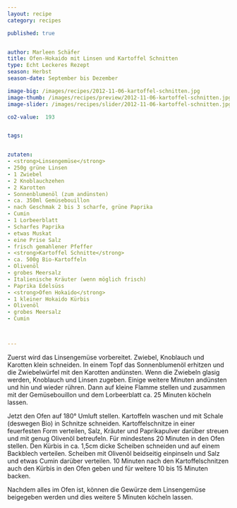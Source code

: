 ```yaml
---
layout: recipe
category: recipes

published: true


author: Marleen Schäfer
title: Ofen-Hokaido mit Linsen und Kartoffel Schnitten
type: Echt Leckeres Rezept
season: Herbst
season-date: September bis Dezember

image-big: /images/recipes/2012-11-06-kartoffel-schnitten.jpg
image-thumb: /images/recipes/preview/2012-11-06-kartoffel-schnitten.jpg
image-slider: /images/recipes/slider/2012-11-06-kartoffel-schnitten.jpg

co2-value:  193


tags:


zutaten:
- <strong>Linsengemüse</strong>
- 250g grüne Linsen
- 1 Zwiebel
- 2 Knoblauchzehen
- 2 Karotten
- Sonnenblumenöl (zum andünsten)
- ca. 350ml Gemüsebouillon
- nach Geschmak 2 bis 3 scharfe, grüne Paprika
- Cumin
- 1 Lorbeerblatt
- Scharfes Paprika
- etwas Muskat
- eine Prise Salz
- frisch gemahlener Pfeffer
- <strong>Kartoffel Schnitte</strong>
- ca. 500g Bio-Kartoffeln
- Olivenöl
- grobes Meersalz
- Italienische Kräuter (wenn möglich frisch)
- Paprika Edelsüss
- <strong>Ofen Hokaido</strong>
- 1 kleiner Hokaido Kürbis
- Olivenöl
- grobes Meersalz
- Cumin



---
```


Zuerst wird das Linsengemüse vorbereitet. Zwiebel, Knoblauch und Karotten klein schneiden. In einem Topf das Sonnenblumenöl erhitzen und die Zwiebelwürfel mit den Karotten andünsten. Wenn die Zwiebeln glasig werden, Knoblauch und Linsen zugeben. Einige weitere Minuten andünsten und hin und wieder rühren. Dann auf kleine Flamme stellen und zusammen mit der Gemüsebouillon und dem Lorbeerblatt ca. 25 Minuten köcheln lassen. 

Jetzt den Ofen auf 180° Umluft stellen. Kartoffeln waschen und mit Schale (deswegen Bio) in Schnitze schneiden. Kartoffelschnitze in einer feuerfesten Form verteilen, Salz, Kräuter und Paprikapulver darüber streuen und mit genug Olivenöl betreufeln. Für mindestens 20 Minuten in den Ofen stellen. 
Den Kürbis in ca. 1,5cm dicke Scheiben schneiden und auf einem Backblech verteilen. Scheiben mit Olivenöl beidseitig einpinseln und Salz und etwas Cumin darüber verteilen. 10 Minuten nach den Kartoffelschnitzen auch den Kürbis in den Ofen geben und für weitere 10 bis 15 Minuten backen. 

Nachdem alles im Ofen ist, können die Gewürze dem Linsengemüse beigegeben werden und dies weitere 5 Minuten köcheln lassen. 


